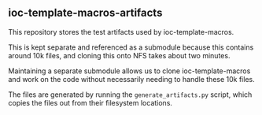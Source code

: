 ## ioc-template-macros-artifacts

This repository stores the test artifacts used by ioc-template-macros.

This is kept separate and referenced as a submodule because this contains
around 10k files, and cloning this onto NFS takes about two minutes.

Maintaining a separate submodule allows us to clone ioc-template-macros
and work on the code without necessarily needing to handle these 10k files.

The files are generated by running the `generate_artifacts.py` script,
which copies the files out from their filesystem locations.

